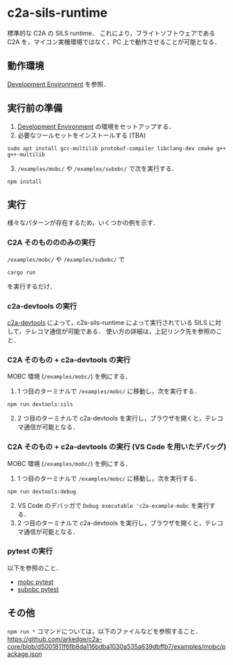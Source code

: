 # c2a-sils-runtime
標準的な C2A の SILS runtime．
これにより，フライトソフトウェアである C2A を，マイコン実機環境ではなく，PC 上で動作させることが可能となる．


## 動作環境
[Development Environment](../development/development_environment.md) を参照．


## 実行前の準備
1. [Development Environment](../development/development_environment.md) の環境をセットアップする．
2. 必要なツールセットをインストールする (TBA)
```
sudo apt install gcc-multilib protobuf-compiler libclang-dev cmake g++ g++-multilib
```
3. `/examples/mobc/` や `/examples/subobc/` で次を実行する．
```
npm install
```


## 実行
様々なパターンが存在するため，いくつかの例を示す．

### C2A そのものののみの実行
`/examples/mobc/` や `/examples/subobc/` で
```
cargo run
```
を実行するだけ．

### c2a-devtools の実行
[c2a-devtools](https://github.com/arkedge/c2a-devtools) によって，c2a-sils-runtime によって実行されている SILS に対して，テレコマ通信が可能である．
使い方の詳細は，上記リンク先を参照のこと．

### C2A そのもの + c2a-devtools の実行
MOBC 環境 (`/examples/mobc/`) を例にする．

1. 1 つ目のターミナルで `/examples/mobc/` に移動し，次を実行する．
```
npm run devtools:sils
```
2. 2 つ目のターミナルで c2a-devtools を実行し，ブラウザを開くと，テレコマ通信が可能となる．


### C2A そのもの + c2a-devtools の実行 (VS Code を用いたデバッグ)
MOBC 環境 (`/examples/mobc/`) を例にする．

1. 1 つ目のターミナルで `/examples/mobc/` に移動し，次を実行する．
```
npm run devtools:debug
```
2. VS Code のデバッガで `Debug executable 'c2a-example-mobc` を実行する．
3. 2 つ目のターミナルで c2a-devtools を実行し，ブラウザを開くと，テレコマ通信が可能となる．

### pytest の実行
以下を参照のこと．

- [mobc pytest](../../examples/mobc/src/src_user/Test/README.md)
- [subobc pytest](../../examples/subobc/src/src_user/Test/README.md)


## その他
`npm run *` コマンドについては，以下のファイルなどを参照すること．  
https://github.com/arkedge/c2a-core/blob/d5001811f6fb8da116bdba1030a535a639dbffb7/examples/mobc/package.json
